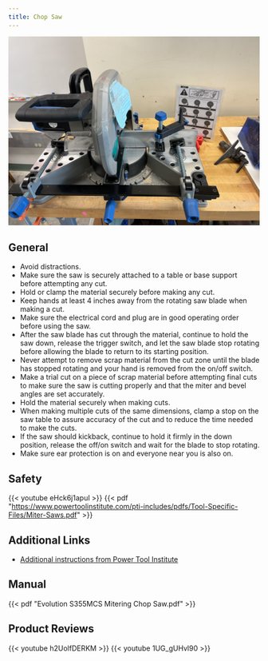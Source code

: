 ```yaml
---
title: Chop Saw
---
```


![Chop Saw](chop-saw.jpg)

## General

* Avoid distractions.
* Make sure the saw is securely attached to a table or base support before attempting any cut.
* Hold or clamp the material securely before making any cut.
* Keep hands at least 4 inches away from the rotating saw blade when making a cut.
* Make sure the electrical cord and plug are in good operating order before using the saw.
* After the saw blade has cut through the material, continue to hold the saw down, release the trigger switch, and let the saw blade stop rotating before allowing the blade to return to its starting position.
* Never attempt to remove scrap material from the cut zone until the blade has stopped rotating and your hand is removed from the on/off switch.
* Make a trial cut on a piece of scrap material before attempting final cuts to make sure the saw is cutting properly and that the miter and bevel angles are set accurately.
* Hold the material securely when making cuts.
* When making multiple cuts of the same dimensions, clamp a stop on the saw table to assure accuracy of the cut and to reduce the time needed to make the cuts.
* If the saw should kickback, continue to hold it firmly in the down position, release the off/on switch and wait for the blade to stop rotating.
* Make sure ear protection is on and everyone near you is also on.

## Safety

{{< youtube eHck6j1apuI >}}
{{< pdf "https://www.powertoolinstitute.com/pti-includes/pdfs/Tool-Specific-Files/Miter-Saws.pdf" >}}

## Additional Links

* [Additional instructions from Power Tool Institute](https://www.powertoolinstitute.com/pti-pages/tools/Miter-Saws.asp)

## Manual

{{< pdf "Evolution S355MCS Mitering Chop Saw.pdf" >}}

## Product Reviews

{{< youtube h2UolfDERKM >}}
{{< youtube 1UG_gUHvl90 >}}
